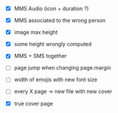 - [x] MMS Audio (icon + duration ?)
- [x] MMS associated to the wrong person
- [x] image max height
- [x] some height wrongly computed
- [x] MMS + SMS together

- [ ] page jump when changing page.margin
- [ ] width of emojis with new font size
- [ ] every X page → new file with new cover
- [x] true cover page
